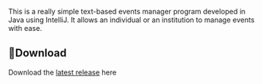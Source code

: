 This is a really simple text-based events manager program developed in Java using IntelliJ. It allows an individual or an institution to manage events with ease.
## 💾**Download**
Download the [latest release](https://github.com/moonlighthowling616/Simple-Text-Based-Events-Manager/releases/tag/v1.0-release) here

